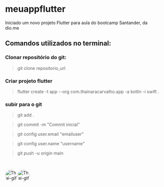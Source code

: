 # meuappflutter

Iniciado um novo projeto Flutter para aula do bootcamp Santander, da dio.me

## Comandos utilizados no terminal:

### Clonar repositório do git: 
  > git clone repositorio_url

### Criar projeto flutter 
> flutter create -t app --org com.thainaracarvalho.app -a kotlin -i swift .

### subir para o git
> git add .

> git commit -m "Commit inicial"

> git config user.email "emailuser"

> git config user.name "username"

> git push -u origin main

<br>

<img align="justify-all" alt="Thai-gif" height="40" style="border-radius:50px;" src="https://lp.dio.me/wp-content/uploads/2023/05/BADGE_LUZ-4.png?width=473&height=473"><img align="justify-all" alt="Thai-gif" height="40" style="border-radius:50px;" src="https://api-manager.universia.net/coreplatform-document-management/v2/document-management/public/cywjfml0l08nn9?width=473&height=473">
